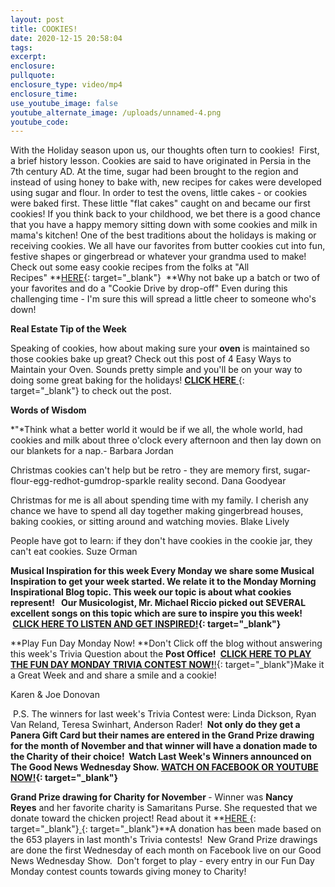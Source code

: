 ```yaml
---
layout: post
title: COOKIES!
date: 2020-12-15 20:58:04
tags:
excerpt:
enclosure:
pullquote:
enclosure_type: video/mp4
enclosure_time:
use_youtube_image: false
youtube_alternate_image: /uploads/unnamed-4.png
youtube_code:
---
```


With the Holiday season upon us, our thoughts often turn to cookies\!&nbsp; First, a brief history lesson. Cookies are said to have originated in Persia in the 7th century AD. At the time, sugar had been brought to the region and instead of using honey to bake with, new recipes for cakes were developed using sugar and flour. In order to test the ovens, little cakes - or cookies were baked first. These little "flat cakes" caught on and became our first cookies\! If you think back to your childhood, we bet there is a good chance that you have a happy memory sitting down with some cookies and milk in mama's kitchen\! One of the best traditions about the holidays is making or receiving cookies. We all have our favorites from butter cookies cut into fun, festive shapes or gingerbread or whatever your grandma used to make\! Check out some easy cookie recipes from the folks at "All Recipes"&nbsp;**[HERE](https://t.e2ma.net/click/ig4yjd/y0qeoac/e1lbgk){: target="_blank"}&nbsp;&nbsp;**Why not bake up a batch or two of your favorites and do a "Cookie Drive by drop-off" Even during this challenging time - I'm sure this will spread a little cheer to someone who's down\!&nbsp;

**Real Estate Tip of the Week&nbsp;**

Speaking of cookies, how about making sure your&nbsp;**oven**&nbsp;is maintained so those cookies bake up great? Check out this post of 4 Easy Ways to Maintain your Oven. Sounds pretty simple and you'll be on your way to doing some great baking for the holidays\!&nbsp;[**CLICK HERE**&nbsp;](https://t.e2ma.net/click/ig4yjd/y0qeoac/amnbgk){: target="_blank"}&nbsp;to check out the post.

**Words of Wisdom**

*"*Think what a better world it would be if we all, the whole world, had cookies and milk about three o'clock every afternoon and then lay down on our blankets for a nap.- Barbara Jordan

Christmas cookies can't help but be retro - they are memory first, sugar-flour-egg-redhot-gumdrop-sparkle reality second. Dana Goodyear

Christmas for me is all about spending time with my family. I cherish any chance we have to spend all day together making gingerbread houses, baking cookies, or sitting around and watching movies. Blake Lively

People have got to learn: if they don't have cookies in the cookie jar, they can't eat cookies. Suze Orman

**Musical Inspiration for this week&nbsp;**Every Monday we share some Musical Inspiration to get your week started. We relate it to the Monday Morning Inspirational Blog topic. This week our topic is about what cookies represent\!&nbsp; &nbsp;Our Musicologist, Mr. Michael Riccio picked out SEVERAL excellent songs on this topic which are sure to inspire you this week\! &nbsp;**[CLICK HERE TO LISTEN AND GET INSPIRED\!](https://t.e2ma.net/click/ig4yjd/y0qeoac/qeobgk){: target="_blank"}**

**Play Fun Day Monday Now\!&nbsp;**Don't Click off the blog without answering this week's Trivia Question about the&nbsp;**Post Office\!&nbsp;**&nbsp;[**CLICK HERE TO PLAY THE FUN DAY MONDAY TRIVIA CONTEST NOW\!**\!](https://t.e2ma.net/click/ig4yjd/y0qeoac/66obgk){: target="_blank"}Make it a Great Week and and share a smile and a cookie\!&nbsp;

Karen & Joe Donovan

&nbsp;P.S. The winners for last week's Trivia Contest were: Linda Dickson, Ryan Van Reland, Teresa Swinhart, Anderson Rader\!&nbsp;**&nbsp;**Not only do they get a Panera Gift Card but their names are entered in the Grand Prize drawing for the month of November and that winner will have a donation made to the Charity of their choice\! &nbsp;Watch Last Week's Winners announced on The Good News Wednesday Show.&nbsp;**[WATCH ON FACEBOOK OR YOUTUBE NOW\!](https://t.e2ma.net/click/ig4yjd/y0qeoac/mzpbgk){: target="_blank"}**

**Grand Prize drawing for Charity for November&nbsp;**\- Winner was&nbsp;**Nancy Reyes**&nbsp;and her favorite charity is Samaritans Purse. She requested that we donate toward the chicken project\! Read about it&nbsp;**[HERE&nbsp;](https://t.e2ma.net/click/ig4yjd/y0qeoac/2rqbgk){: target="_blank"}[&nbsp;](https://t.e2ma.net/click/ig4yjd/y0qeoac/ikrbgk){: target="_blank"}**A donation has been made based on the 653 players in last month's Trivia contests\!&nbsp; New Grand Prize drawings are done the first Wednesday of each month on Facebook live on our Good News Wednesday Show.&nbsp; Don't forget to play - every entry in our Fun Day Monday contest counts towards giving money to Charity\!
